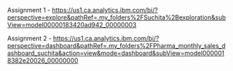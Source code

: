 Assignment 1 - https://us1.ca.analytics.ibm.com/bi/?perspective=explore&pathRef=.my_folders%2FSuchita%2Bexploration&subView=model00000183420ad942_00000003

Assignment 2 - https://us1.ca.analytics.ibm.com/bi/?perspective=dashboard&pathRef=.my_folders%2FPharma_monthly_sales_dashboard_suchita&action=view&mode=dashboard&subView=model0000018382e20026_00000000
